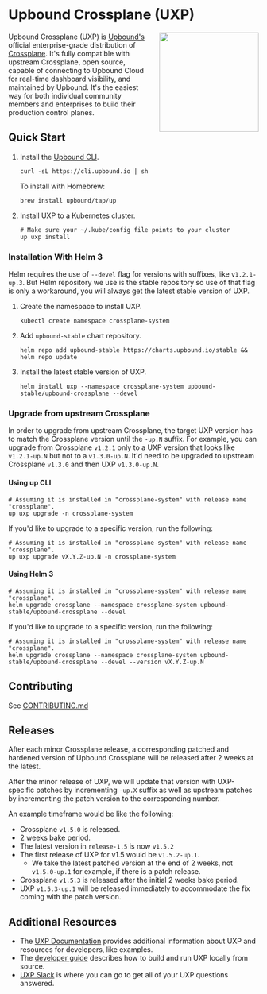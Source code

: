 # Upbound Crossplane (UXP)

<a href="https://upbound.io/uxp">
    <img align="right" style="margin-left: 20px" src="docs/media/logo.png" width=200 />
</a>

Upbound Crossplane (UXP) is [Upbound's][upbound] official
enterprise-grade distribution of [Crossplane][crossplane]. It's fully compatible
with upstream Crossplane, open source, capable of connecting to Upbound Cloud
for real-time dashboard visibility, and maintained by Upbound. It's the easiest
way for both individual community members and enterprises to build their
production control planes.

## Quick Start

1. Install the [Upbound CLI][upbound-cli].

   ```console
   curl -sL https://cli.upbound.io | sh
   ```
   
    To install with Homebrew:
    ```console
    brew install upbound/tap/up
    ```

2. Install UXP to a Kubernetes cluster.

   ```console
   # Make sure your ~/.kube/config file points to your cluster
   up uxp install
   ```

### Installation With Helm 3

Helm requires the use of `--devel` flag for versions with suffixes, like
`v1.2.1-up.3`. But Helm repository we use is the stable repository so use of that
flag is only a workaround, you will always get the latest stable version of UXP.

1. Create the namespace to install UXP.

   ```console
   kubectl create namespace crossplane-system
   ```

1. Add `upbound-stable` chart repository.

   ```console
   helm repo add upbound-stable https://charts.upbound.io/stable && helm repo update
   ```

1. Install the latest stable version of UXP.

   ```console
   helm install uxp --namespace crossplane-system upbound-stable/upbound-crossplane --devel
   ```

### Upgrade from upstream Crossplane

In order to upgrade from upstream Crossplane, the target UXP version has to match
the Crossplane version until the `-up.N` suffix. For example, you can upgrade from
Crossplane `v1.2.1` only to a UXP version that looks like `v1.2.1-up.N` but not to
a `v1.3.0-up.N`. It'd need to be upgraded to upstream Crossplane `v1.3.0` and then
UXP `v1.3.0-up.N`.

#### Using up CLI

   ```console
   # Assuming it is installed in "crossplane-system" with release name "crossplane".
   up uxp upgrade -n crossplane-system
   ```

If you'd like to upgrade to a specific version, run the following:

   ```console
   # Assuming it is installed in "crossplane-system" with release name "crossplane".
   up uxp upgrade vX.Y.Z-up.N -n crossplane-system
   ```

#### Using Helm 3

   ```console
   # Assuming it is installed in "crossplane-system" with release name "crossplane".
   helm upgrade crossplane --namespace crossplane-system upbound-stable/upbound-crossplane --devel
   ```

If you'd like to upgrade to a specific version, run the following:

   ```console
   # Assuming it is installed in "crossplane-system" with release name "crossplane".
   helm upgrade crossplane --namespace crossplane-system upbound-stable/upbound-crossplane --devel --version vX.Y.Z-up.N
   ```

## Contributing

See [CONTRIBUTING.md](CONTRIBUTING.md)

## Releases

After each minor Crossplane release, a corresponding patched and hardened
version of Upbound Crossplane will be released after 2 weeks at the latest.

After the minor release of UXP, we will update that version with UXP-specific
patches by incrementing `-up.X` suffix as well as upstream patches by incrementing
the patch version to the corresponding number.

An example timeframe would be like the following:
* Crossplane `v1.5.0` is released.
* 2 weeks bake period.
* The latest version in `release-1.5` is now `v1.5.2`
* The first release of UXP for v1.5 would be `v1.5.2-up.1`.
  * We take the latest patched version at the end of 2 weeks, not `v1.5.0-up.1`
    for example, if there is a patch release.
* Crossplane `v1.5.3` is released after the initial 2 weeks bake period.
* UXP `v1.5.3-up.1` will be released immediately to accommodate the fix coming
  with the patch version.

## Additional Resources

- The [UXP Documentation][uxp-documentation] provides additional information
  about UXP and resources for developers, like examples.
- The [developer guide][developer-guide] describes how to build and run UXP
  locally from source.
- [UXP Slack][uxp-slack] is where you can go to get all of your UXP questions
  answered.

[upbound]: https://upbound.io
[crossplane]: https://crossplane.io/
[upbound-cli]: https://github.com/upbound/up
[create-account]: https://cloud.upbound.io/register
[login]: https://cloud.upbound.io/login
[uxp-documentation]: https://cloud.upbound.io/docs/uxp
[developer-guide]: developer-guide.md
[uxp-slack]: https://crossplane.slack.com/archives/upbound
